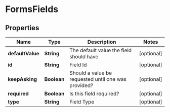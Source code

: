 

# FormsFields


## Properties

Name | Type | Description | Notes
------------ | ------------- | ------------- | -------------
**defaultValue** | **String** | The default value the field should have |  [optional]
**id** | **String** | Field Id |  [optional]
**keepAsking** | **Boolean** | Should a value be requested until one was provided? |  [optional]
**required** | **Boolean** | Is this field required? |  [optional]
**type** | **String** | Field Type |  [optional]



